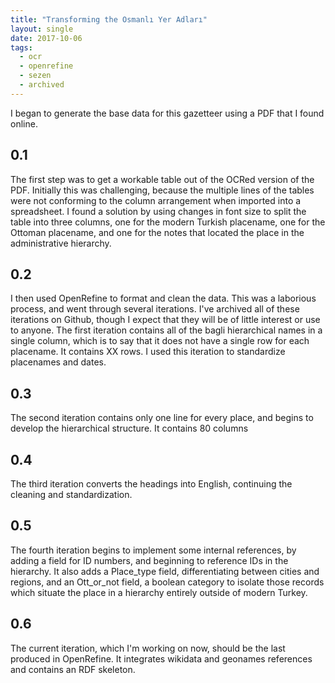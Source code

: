 ```yaml
---
title: "Transforming the Osmanlı Yer Adları"
layout: single
date: 2017-10-06
tags:
  - ocr
  - openrefine
  - sezen
  - archived
---
```


I began to generate the base data for this gazetteer using a PDF that I found online.

## 0.1
The first step was to get a workable table out of the OCRed version of the PDF. Initially this was challenging, because the multiple lines of the tables were not conforming to the column arrangement when imported into a spreadsheet. I found a solution by using changes in font size to split the table into three columns, one for the modern Turkish placename, one for the Ottoman placename, and one for the notes that located the place in the administrative hierarchy.

## 0.2
I then used OpenRefine to format and clean the data. This was a laborious process, and went through several iterations. I've archived all of these iterations on Github, though I expect that they will be of little interest or use to anyone. The first iteration contains all of the bagli hierarchical names in a single column, which is to say that it does not have a single row for each placename. It contains XX rows. I used this iteration to standardize placenames and dates.

## 0.3
The second iteration contains only one line for every place, and begins to develop the hierarchical structure. It contains 80 columns

## 0.4
The third iteration converts the headings into English, continuing the cleaning and standardization.

## 0.5
The fourth iteration begins to implement some internal references, by adding a field for ID numbers, and beginning to reference IDs in the hierarchy. It also adds a Place_type field, differentiating between cities and regions, and an Ott_or_not field, a boolean category to isolate those records which situate the place in a hierarchy entirely outside of modern Turkey.

## 0.6
The current iteration, which I'm working on now, should be the last produced in OpenRefine. It integrates wikidata and geonames references and contains an RDF skeleton.
